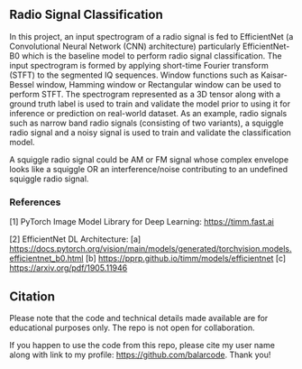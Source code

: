 ## Radio Signal Classification

In this project, an input spectrogram of a radio signal is fed to EfficientNet (a Convolutional Neural Network (CNN) architecture) particularly EfficientNet-B0 which is the baseline model to perform radio signal classification. The input spectrogram is formed by applying short-time Fourier transform (STFT) to the segmented IQ sequences. Window functions such as Kaisar-Bessel window, Hamming window or Rectangular window can be used to perform STFT. The spectrogram represented as a 3D tensor along with a ground truth label is used to train and validate the model prior to using it for inference or prediction on real-world dataset. As an example, radio signals such as narrow band radio signals (consisting of two variants), a squiggle radio signal and a noisy signal is used to train and validate the classification model.

A squiggle radio signal could be AM or FM signal whose complex envelope looks like a squiggle OR an interference/noise contributing to an undefined squiggle radio signal.

### References

[1] PyTorch Image Model Library for Deep Learning: https://timm.fast.ai

[2] EfficientNet DL Architecture: [a] https://docs.pytorch.org/vision/main/models/generated/torchvision.models.efficientnet_b0.html [b] https://pprp.github.io/timm/models/efficientnet [c] https://arxiv.org/pdf/1905.11946

## Citation

Please note that the code and technical details made available are for educational purposes only. The repo is not open for collaboration.

If you happen to use the code from this repo, please cite my user name along with link to my profile: https://github.com/balarcode. Thank you!
